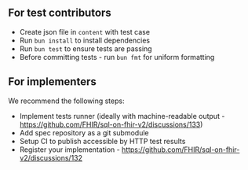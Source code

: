 ## For test contributors

- Create json file in `content` with test case
- Run `bun install` to install dependencies
- Run `bun test` to ensure tests are passing
- Before committing tests - run `bun fmt` for uniform formatting

## For implementers

We recommend the following steps:

- Implement tests runner (ideally with machine-readable output - https://github.com/FHIR/sql-on-fhir-v2/discussions/133)
- Add spec repository as a git submodule
- Setup CI to publish accessible by HTTP test results
- Register your implementation - https://github.com/FHIR/sql-on-fhir-v2/discussions/132
